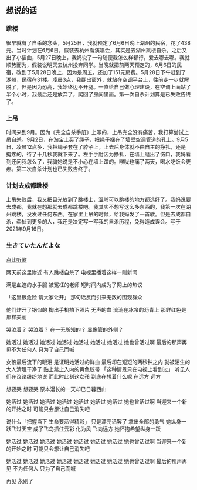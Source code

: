 ## 想说的话

### 跳楼

很早就有了自杀的念头，5月25日，我就预定了6月6日晚上湖州的民宿，花了438元。当时计划在6月6日，假装去杭州看演唱会，其实是去湖州跳楼自杀。之后又出了小插曲，5月27日晚上，我妈说了一句随便我怎么样都行，爱去哪去哪。我就顺势而为，假装说明天去杭州投奔同学。当晚就把前两天预定的，6月6日的民宿，改到了5月28日晚上，因为是周五，还加了151元房费。5月28日下午赶到了湖州，民宿在31楼。凌晨3点，我翻出窗外，就站在空调平台上，往前走一步就解脱了，但是因为恐高，我始终迈不开腿。一直给自己做心理建设，在空调上面站了半个小时，我最后还是放弃了，爬回了房间里面。第一次自杀计划算是已失败告终了。

### 上吊

时间来到9月。因为《完全自杀手册》上写的，上吊完全没有痛苦，我打算尝试上吊自杀。9月2日，在淘宝上买了绳子，把绳子捆在了墙壁空调管道的孔上。9月5日，凌晨12点多，我把绳子套在了脖子上，上去后身体就不由自主的挣扎，还是挺疼的，待了十几秒我就下来了。左手手肘因为挣扎，在墙上磨出了伤口，我妈看到还问我怎么了，我骗她说是不小心在墙上蹭的。喉咙也痛了两天，喝水吃饭会更疼。第二次自杀计划也已失败告终了。

### 计划去成都跳楼

上吊失败后，我又把目光放到了跳楼上，温岭可以跳楼的地方都选好了。我妈说要去成都，我就在想那就去成都跳楼吧。我其实不想写这么多东西的，我第一次在湖州跳楼，没发过任何东西。在家里上吊的时候，给我妈发了一首歌。但是去成都自杀，牵扯到更多的人，我还是决定写一写我的自杀历程，免得造成误会。写于2021年9月16日。

### 生きていたんだよな

[点此听歌](https://www.bilibili.com/video/BV1iT4y177MP)

两天前这里附近
有人跳楼自杀了
电视里播着这样一则新闻

满是血迹的水手服
被冤枉的老师
短时间内成为了网上的热议

「这里很危险
请大家让开」
那句话反而引来无数的围观群众

他们炸开了锅似的
掏出手机拍下照片
无声的血
流淌在冰冷的沥青上
那鲜红色是那样美丽

哭泣着？
哭泣着？
在一无所知的？
显像管的外侧？

她活过 她活过 她活过 她活过 她活过
她活过 她活过 她也曾活过啊
最后的那声再见不为任何人
只为了自己而喊

女孩最后流下的眼泪
是证明她活过的鲜血
最后却在短短的两秒钟之内
就被陌生的大人清理干净了
贴上禁止入内的黄色胶带
「这种情景只在电视上看到过」
听见人们在议论纷纷地说
而此时此刻这女孩
到底在想着什么呢
在远方 远方

想要哭
想要哭
原本漫长的一天却已日暮西山

她活过 她活过 她活过 她活过 她活过
她活过 她活过 她也曾活过啊
当迎来一个新的开始之时
可能只会想让自己消失吧

说什么「把握当下
生命要活得精彩」
只是漂亮话罢了
拿出全部的勇气
她纵身一跃飞过天空
成了飞鸟抓住云彩
化为风 飞向远方
她怀抱希望纵身一跃

她活过 她活过 她活过 她活过 她活过
她活过 她活过 她也曾活过啊
当迎来一个新的开始之时
可能只会想让自己消失吧

她活过 她活过 她活过 她活过 她活过
她活过 她活过 她也曾活过啊
最后的那声再见
不为任何人
只为了自己而喊

再见 永别了
